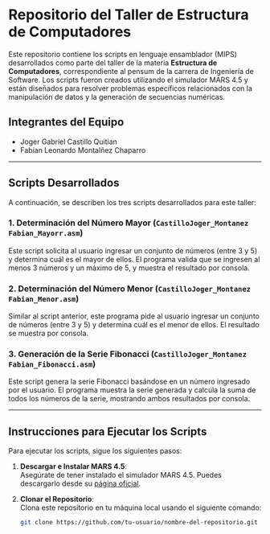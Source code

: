 # Repositorio del Taller de Estructura de Computadores

Este repositorio contiene los scripts en lenguaje ensamblador (MIPS) desarrollados como parte del taller de la materia **Estructura de Computadores**, correspondiente al pensum de la carrera de Ingeniería de Software. Los scripts fueron creados utilizando el simulador MARS 4.5 y están diseñados para resolver problemas específicos relacionados con la manipulación de datos y la generación de secuencias numéricas.

## Integrantes del Equipo
- Joger Gabriel Castillo Quitian
- Fabian Leonardo Montalñez Chaparro

---

## Scripts Desarrollados

A continuación, se describen los tres scripts desarrollados para este taller:

### 1. Determinación del Número Mayor (`CastilloJoger_Montanez Fabian_Mayorr.asm`)
Este script solicita al usuario ingresar un conjunto de números (entre 3 y 5) y determina cuál es el mayor de ellos. El programa valida que se ingresen al menos 3 números y un máximo de 5, y muestra el resultado por consola.

### 2. Determinación del Número Menor (`CastilloJoger_Montanez Fabian_Menor.asm`)
Similar al script anterior, este programa pide al usuario ingresar un conjunto de números (entre 3 y 5) y determina cuál es el menor de ellos. El resultado se muestra por consola.

### 3. Generación de la Serie Fibonacci (`CastilloJoger_Montanez Fabian_Fibonacci.asm`)
Este script genera la serie Fibonacci basándose en un número ingresado por el usuario. El programa muestra la serie generada y calcula la suma de todos los números de la serie, mostrando ambos resultados por consola.

---

## Instrucciones para Ejecutar los Scripts

Para ejecutar los scripts, sigue los siguientes pasos:

1. **Descargar e Instalar MARS 4.5**:  
   Asegúrate de tener instalado el simulador MARS 4.5. Puedes descargarlo desde su [página oficial](http://courses.missouristate.edu/KenVollmar/mars/).

2. **Clonar el Repositorio**:  
   Clona este repositorio en tu máquina local usando el siguiente comando:
   ```bash
   git clone https://github.com/tu-usuario/nombre-del-repositorio.git
